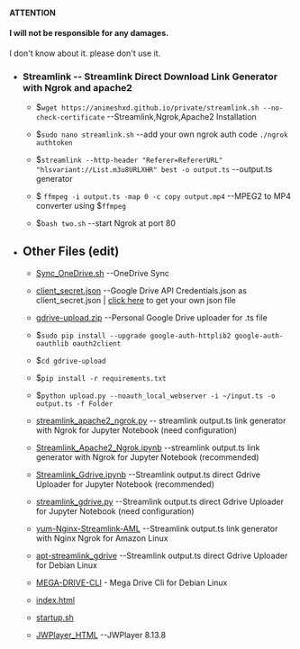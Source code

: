 #### ATTENTION 
#### I will not be responsible for any damages.
I don't  know about it.  please don't  use it.
- ### Streamlink -- Streamlink Direct Download Link Generator with Ngrok and apache2 
 
  - $`wget https://animeshxd.github.io/private/streamlink.sh --no-check-certificate` --Streamlink,Ngrok,Apache2 Installation
  
  - $`sudo nano streamlink.sh` --add your own ngrok auth code `./ngrok authtoken`
  - $`streamlink --http-header "Referer=RefererURL" "hlsvariant://List.m3u8URLXHR" best -o output.ts` --output.ts generator
  - $ `ffmpeg -i output.ts -map 0 -c copy output.mp4` --MPEG2 to MP4 converter using $`ffmpeg`
  - $`bash two.sh` --start Ngrok at port 80
 
 
- ## Other Files (edit)
  - [Sync_OneDrive.sh](https://animeshxd.github.io/private/Sync_OneDrive.sh) --OneDrive Sync 
  - [client_secret.json](https://animeshxd.github.io/private/client_secret.json) --Google Drive API Credentials.json as client_secret.json | [click here](https://developers.google.com/drive/api/v3/quickstart/python) to get your own json file
  - [gdrive-upload.zip](https://animeshxd.github.io/private/gdrive-upload.zip) --Personal Google Drive uploader for .ts file
  
   - $`sudo pip install --upgrade google-auth-httplib2 google-auth-oauthlib oauth2client`
   
   - $`cd gdrive-upload`
  
   - $`pip install -r requirements.txt`
  
   - $`python upload.py --noauth_local_webserver -i ~/input.ts -o output.ts -f Folder`
  
  
  
  - [streamlink_apache2_ngrok.py](https://animeshxd.github.io/private/streamlink_apache2_ngrok.py) -- streamlink output.ts link generator with Ngrok  for Jupyter Notebook (need configuration)
  - [Streamlink_Apache2_Ngrok.ipynb](https://animeshxd.github.io/private/Streamlink_Apache2_Ngrok.ipynb) --streamlink output.ts link generator with Ngrok  for Jupyter Notebook (recommended)
  - [Streamlink_Gdrive.ipynb](https://animeshxd.github.io/private/Streamlink_Gdrive.ipynb) --Streamlink output.ts direct Gdrive Uploader for Jupyter Notebook (recommended)
  - [streamlink_gdrive.py](https://animeshxd.github.io/private/streamlink_gdrive.py) --Streamlink output.ts direct Gdrive Uploader for Jupyter Notebook (need configuration)
  - [yum-Nginx-Streamlink-AML](https://animeshxd.github.io/private/yum-Nginx-Streamlink-AML) --Streamlink output.ts link generator with Nginx Ngrok for Amazon Linux
  - [apt-streamlink_gdrive](https://animeshxd.github.io/private/apt-streamlink_gdrive) --Streamlink output.ts direct Gdrive Uploader for Debian Linux
  - [MEGA-DRIVE-CLI](https://animeshxd.github.io/private/putmega.sh) - Mega Drive Cli for Debian Linux
  - [index.html](https://animeshxd.github.io/private/index.html)
  - [startup.sh](https://animeshxd.github.io/private/startup.sh)
  - [JWPlayer_HTML](https://animeshxd.github.io/private/jwplayer.html) --JWPlayer 8.13.8
